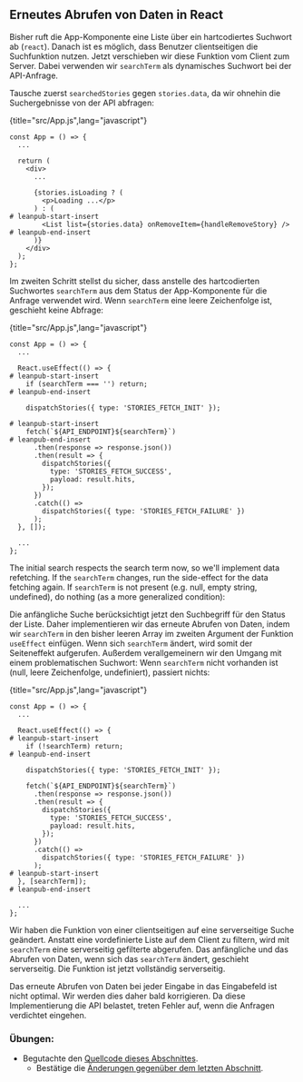 ## Erneutes Abrufen von Daten in React

Bisher ruft die App-Komponente eine Liste über ein hartcodiertes Suchwort ab (`react`). Danach ist es möglich, dass Benutzer clientseitigen die Suchfunktion nutzen. Jetzt verschieben wir diese Funktion vom Client zum Server. Dabei verwenden wir `searchTerm` als dynamisches Suchwort bei der API-Anfrage.

Tausche zuerst `searchedStories` gegen `stories.data`, da wir ohnehin die Suchergebnisse von der API abfragen:

{title="src/App.js",lang="javascript"}
~~~~~~~
const App = () => {
  ...

  return (
    <div>
      ...

      {stories.isLoading ? (
        <p>Loading ...</p>
      ) : (
# leanpub-start-insert
        <List list={stories.data} onRemoveItem={handleRemoveStory} />
# leanpub-end-insert
      )}
    </div>
  );
};
~~~~~~~

Im zweiten Schritt stellst du sicher, dass anstelle des hartcodierten Suchwortes `searchTerm` aus dem Status der App-Komponente für die Anfrage verwendet wird. Wenn `searchTerm` eine leere Zeichenfolge ist, geschieht keine Abfrage:

{title="src/App.js",lang="javascript"}
~~~~~~~
const App = () => {
  ...

  React.useEffect(() => {
# leanpub-start-insert
    if (searchTerm === '') return;
# leanpub-end-insert

    dispatchStories({ type: 'STORIES_FETCH_INIT' });

# leanpub-start-insert
    fetch(`${API_ENDPOINT}${searchTerm}`)
# leanpub-end-insert
      .then(response => response.json())
      .then(result => {
        dispatchStories({
          type: 'STORIES_FETCH_SUCCESS',
          payload: result.hits,
        });
      })
      .catch(() =>
        dispatchStories({ type: 'STORIES_FETCH_FAILURE' })
      );
  }, []);

  ...
};
~~~~~~~

The initial search respects the search term now, so we'll implement data refetching. If the `searchTerm` changes, run the side-effect for the data fetching again. If `searchTerm` is not present (e.g. null, empty string, undefined), do nothing (as a more generalized condition):

Die anfängliche Suche berücksichtigt jetzt den Suchbegriff für den Status der Liste. Daher implementieren wir das erneute Abrufen von Daten, indem wir `searchTerm` in den  bisher leeren Array im zweiten Argument der Funktion `useEffect` einfügen. Wenn sich `searchTerm` ändert, wird somit der Seiteneffekt aufgerufen. Außerdem verallgemeinern wir den Umgang mit einem problematischen Suchwort: Wenn `searchTerm` nicht vorhanden ist (null, leere Zeichenfolge, undefiniert), passiert nichts:

{title="src/App.js",lang="javascript"}
~~~~~~~
const App = () => {
  ...

  React.useEffect(() => {
# leanpub-start-insert
    if (!searchTerm) return;
# leanpub-end-insert

    dispatchStories({ type: 'STORIES_FETCH_INIT' });

    fetch(`${API_ENDPOINT}${searchTerm}`)
      .then(response => response.json())
      .then(result => {
        dispatchStories({
          type: 'STORIES_FETCH_SUCCESS',
          payload: result.hits,
        });
      })
      .catch(() =>
        dispatchStories({ type: 'STORIES_FETCH_FAILURE' })
      );
# leanpub-start-insert
  }, [searchTerm]);
# leanpub-end-insert

  ...
};
~~~~~~~

Wir haben die Funktion von einer clientseitigen auf eine serverseitige Suche geändert. Anstatt eine vordefinierte Liste auf dem Client zu filtern, wird mit `searchTerm` eine serverseitig gefilterte abgerufen. Das anfängliche und das Abrufen von Daten, wenn sich das `searchTerm` ändert, geschieht serverseitig. Die Funktion ist jetzt vollständig serverseitig.

Das erneute Abrufen von Daten bei jeder Eingabe in das Eingabefeld ist nicht optimal. Wir werden dies daher bald korrigieren. Da diese Implementierung die API belastet, treten Fehler auf, wenn die Anfragen verdichtet eingehen.

### Übungen:

* Begutachte den [Quellcode dieses Abschnittes](https://codesandbox.io/s/github/the-road-to-learn-react/hacker-stories/tree/hs/Data-Re-Fetching-in-React).
  * Bestätige die [Änderungen gegenüber dem letzten Abschnitt](https://github.com/the-road-to-learn-react/hacker-stories/compare/hs/Data-Fetching-with-React...hs/Data-Re-Fetching-in-React?expand=1).
  